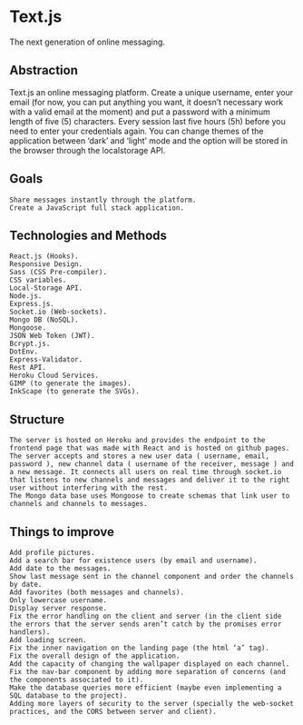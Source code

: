 # Text.js
The next generation of online messaging.

## Abstraction
Text.js an online messaging platform. Create a unique username, enter your email (for now, you can put anything you want, it doesn’t necessary work with a valid email at the moment) and put a password with a minimum length of five (5) characters. Every session last five hours (5h) before you need to enter your credentials again. You can change themes of the application between ‘dark’ and ‘light’ mode and the option will be stored in the browser through the localstorage API.

## Goals
	Share messages instantly through the platform.
	Create a JavaScript full stack application.
  
## Technologies and Methods
	React.js (Hooks).
	Responsive Design.
	Sass (CSS Pre-compiler).
	CSS variables.
	Local-Storage API.
	Node.js.
	Express.js.
	Socket.io (Web-sockets).
	Mongo DB (NoSQL).
	Mongoose.
	JSON Web Token (JWT).
	Bcrypt.js.
	DotEnv.
	Express-Validator.
	Rest API.
	Heroku Cloud Services.
	GIMP (to generate the images).
	InkScape (to generate the SVGs).
  
## Structure
	The server is hosted on Heroku and provides the endpoint to the frontend page that was made with React and is hosted on github pages.
	The server accepts and stores a new user data ( username, email, password ), new channel data ( username of the receiver, message ) and a new message. It connects all users on real time through socket.io that listens to new channels and messages and deliver it to the right user without interfering with the rest.
	The Mongo data base uses Mongoose to create schemas that link user to channels and channels to messages.
  
## Things to improve
    Add profile pictures.
    Add a search bar for existence users (by email and username).
    Add date to the messages.
    Show last message sent in the channel component and order the channels by date.
    Add favorites (both messages and channels).
    Only lowercase username.
    Display server response.
    Fix the error handling on the client and server (in the client side the errors that the server sends aren’t catch by the promises error handlers).
    Add loading screen.
    Fix the inner navigation on the landing page (the html ‘a’ tag).
    Fix the overall design of the application.
    Add the capacity of changing the wallpaper displayed on each channel.
    Fix the nav-bar component by adding more separation of concerns (and the components associated to it).
    Make the database queries more efficient (maybe even implementing a SQL database to the project).
    Adding more layers of security to the server (specially the web-socket practices, and the CORS between server and client).
